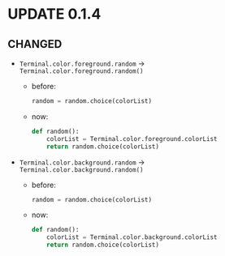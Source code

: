 # UPDATE 0.1.4

## CHANGED

+ `Terminal.color.foreground.random` -> `Terminal.color.foreground.random()`
    - before:
        ```python
        random = random.choice(colorList)
        ```
    - now:
        ```python
        def random():
            colorList = Terminal.color.foreground.colorList
            return random.choice(colorList)
        ```

+ `Terminal.color.background.random` -> `Terminal.color.background.random()`
    - before:
        ```python
        random = random.choice(colorList)
        ```
    - now:
        ```python
        def random():
            colorList = Terminal.color.background.colorList
            return random.choice(colorList)
        ```